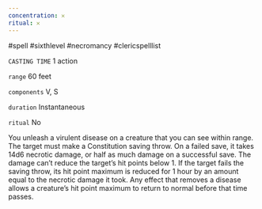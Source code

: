 ```yaml
---
concentration: 𐄂
ritual: 𐄂
---
```

#spell #sixthlevel #necromancy #clericspelllist

`CASTING TIME`
1 action

`range`
60 feet

`components`
V, S

`duration`
Instantaneous

`ritual`
No

You unleash a virulent disease on a creature that you can see within range. The target must make a Constitution saving throw. On a failed save, it takes 14d6 necrotic damage, or half as much damage on a successful save. The damage can’t reduce the target’s hit points below 1. If the target fails the saving throw, its hit point maximum is reduced for 1 hour by an amount equal to the necrotic damage it took. Any effect that removes a disease allows a creature’s hit point maximum to return to normal before that time passes.